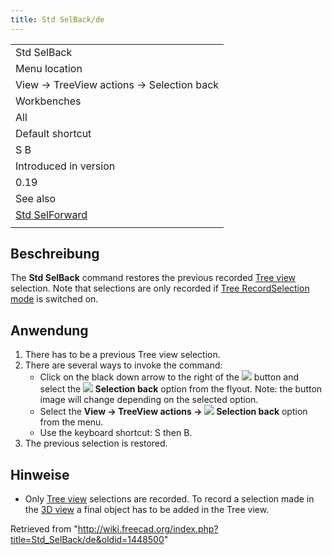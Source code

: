 ```yaml
---
title: Std SelBack/de
---
```


|                                                    |
| -------------------------------------------------- |
| Std SelBack                                        |
| Menu location                                      |
| View → TreeView actions → Selection back           |
| Workbenches                                        |
| All                                                |
| Default shortcut                                   |
| S B                                                |
| Introduced in version                              |
| 0.19                                               |
| See also                                           |
| [Std SelForward](/Std_SelForward "Std SelForward") |
|                                                    |

## Beschreibung

The **Std SelBack** command restores the previous recorded [Tree view](/Tree_view "Tree view") selection. Note that selections are only recorded if [Tree RecordSelection mode](/Std_TreeRecordSelection "Std TreeRecordSelection") is switched on.

## Anwendung

1. There has to be a previous Tree view selection.
2. There are several ways to invoke the command:
   - Click on the black down arrow to the right of the ![](/images/Std_TreeSyncView.svg) button and select the **![](/images/Std_SelBack.svg) Selection back** option from the flyout. Note: the button image will change depending on the selected option.
   - Select the **View → TreeView actions → ![](/images/Std_SelBack.svg) Selection back** option from the menu.
   - Use the keyboard shortcut: S then B.
3. The previous selection is restored.

## Hinweise

- Only [Tree view](/Tree_view "Tree view") selections are recorded. To record a selection made in the [3D view](/3D_view "3D view") a final object has to be added in the Tree view.

Retrieved from "<http://wiki.freecad.org/index.php?title=Std_SelBack/de&oldid=1448500>"
